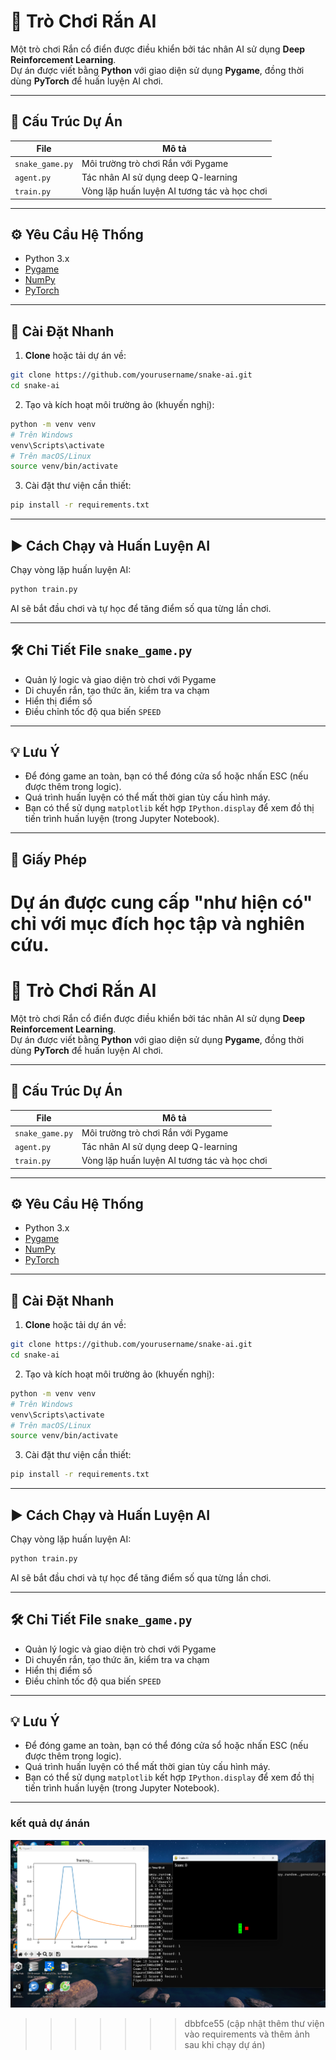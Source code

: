 

# 🐍 Trò Chơi Rắn AI

Một trò chơi Rắn cổ điển được điều khiển bởi tác nhân AI sử dụng **Deep Reinforcement Learning**.  
Dự án được viết bằng **Python** với giao diện sử dụng **Pygame**, đồng thời dùng **PyTorch** để huấn luyện AI chơi.

---

## 📂 Cấu Trúc Dự Án

| File           | Mô tả                                                   |
| -------------- | ------------------------------------------------------- |
| `snake_game.py`| Môi trường trò chơi Rắn với Pygame                      |
| `agent.py`     | Tác nhân AI sử dụng deep Q-learning                      |
| `train.py`     | Vòng lặp huấn luyện AI tương tác và học chơi            |

---

## ⚙️ Yêu Cầu Hệ Thống

- Python 3.x  
- [Pygame](https://www.pygame.org/news)  
- [NumPy](https://numpy.org/)  
- [PyTorch](https://pytorch.org/)

---

## 🚀 Cài Đặt Nhanh

1. **Clone** hoặc tải dự án về:

```bash
git clone https://github.com/yourusername/snake-ai.git
cd snake-ai
```

2. Tạo và kích hoạt môi trường ảo (khuyến nghị):

```bash
python -m venv venv
# Trên Windows
venv\Scripts\activate
# Trên macOS/Linux
source venv/bin/activate
```

3. Cài đặt thư viện cần thiết:

```bash
pip install -r requirements.txt
```

---

## ▶️ Cách Chạy và Huấn Luyện AI

Chạy vòng lặp huấn luyện AI:

```bash
python train.py
```

AI sẽ bắt đầu chơi và tự học để tăng điểm số qua từng lần chơi.

---

## 🛠️ Chi Tiết File `snake_game.py`

- Quản lý logic và giao diện trò chơi với Pygame  
- Di chuyển rắn, tạo thức ăn, kiểm tra va chạm  
- Hiển thị điểm số  
- Điều chỉnh tốc độ qua biến `SPEED`

---



## 💡 Lưu Ý

- Để đóng game an toàn, bạn có thể đóng cửa sổ hoặc nhấn ESC (nếu được thêm trong logic).  
- Quá trình huấn luyện có thể mất thời gian tùy cấu hình máy.  
- Bạn có thể sử dụng `matplotlib` kết hợp `IPython.display` để xem đồ thị tiến trình huấn luyện (trong Jupyter Notebook).

---

## 📝 Giấy Phép

Dự án được cung cấp "như hiện có" chỉ với mục đích học tập và nghiên cứu.
=======

# 🐍 Trò Chơi Rắn AI

Một trò chơi Rắn cổ điển được điều khiển bởi tác nhân AI sử dụng **Deep Reinforcement Learning**.  
Dự án được viết bằng **Python** với giao diện sử dụng **Pygame**, đồng thời dùng **PyTorch** để huấn luyện AI chơi.

---

## 📂 Cấu Trúc Dự Án

| File           | Mô tả                                                   |
| -------------- | ------------------------------------------------------- |
| `snake_game.py`| Môi trường trò chơi Rắn với Pygame                      |
| `agent.py`     | Tác nhân AI sử dụng deep Q-learning                      |
| `train.py`     | Vòng lặp huấn luyện AI tương tác và học chơi            |

---

## ⚙️ Yêu Cầu Hệ Thống

- Python 3.x  
- [Pygame](https://www.pygame.org/news)  
- [NumPy](https://numpy.org/)  
- [PyTorch](https://pytorch.org/)

---

## 🚀 Cài Đặt Nhanh

1. **Clone** hoặc tải dự án về:

```bash
git clone https://github.com/yourusername/snake-ai.git
cd snake-ai
```

2. Tạo và kích hoạt môi trường ảo (khuyến nghị):

```bash
python -m venv venv
# Trên Windows
venv\Scripts\activate
# Trên macOS/Linux
source venv/bin/activate
```

3. Cài đặt thư viện cần thiết:

```bash
pip install -r requirements.txt
```

---

## ▶️ Cách Chạy và Huấn Luyện AI

Chạy vòng lặp huấn luyện AI:

```bash
python train.py
```

AI sẽ bắt đầu chơi và tự học để tăng điểm số qua từng lần chơi.

---

## 🛠️ Chi Tiết File `snake_game.py`

- Quản lý logic và giao diện trò chơi với Pygame  
- Di chuyển rắn, tạo thức ăn, kiểm tra va chạm  
- Hiển thị điểm số  
- Điều chỉnh tốc độ qua biến `SPEED`

---



## 💡 Lưu Ý

- Để đóng game an toàn, bạn có thể đóng cửa sổ hoặc nhấn ESC (nếu được thêm trong logic).  
- Quá trình huấn luyện có thể mất thời gian tùy cấu hình máy.  
- Bạn có thể sử dụng `matplotlib` kết hợp `IPython.display` để xem đồ thị tiến trình huấn luyện (trong Jupyter Notebook).

---

### kết quả dự ánán
![demo](assets/demo.png)
>>>>>>> dbbfce55 (cập nhật thêm thư viện vào requirements và thêm ảnh sau khi chạy dự án)

